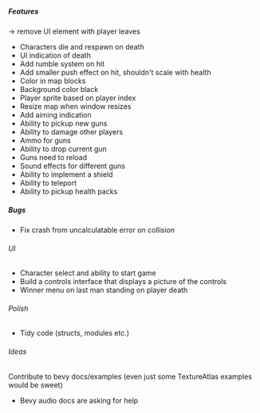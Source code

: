##### Features
 -> remove UI element with player leaves
- Characters die and respawn on death
- UI indication of death
- Add rumble system on hit
- Add smaller push effect on hit, shouldn't scale with health
- Color in map blocks
- Background color black
- Player sprite based on player index
- Resize map when window resizes
- Add aiming indication
- Ability to pickup new guns
- Ability to damage other players
- Ammo for guns
- Ability to drop current gun
- Guns need to reload
- Sound effects for different guns
- Ability to implement a shield
- Ability to teleport
- Ability to pickup health packs

##### Bugs
- Fix crash from uncalculatable error on collision

###### UI
- Character select and ability to start game
- Build a controls interface that displays a picture of the controls
- Winner menu on last man standing on player death

###### Polish
- Tidy code (structs, modules etc.)

###### Ideas
Contribute to bevy docs/examples (even just some TextureAtlas examples would be sweet)
- Bevy audio docs are asking for help

